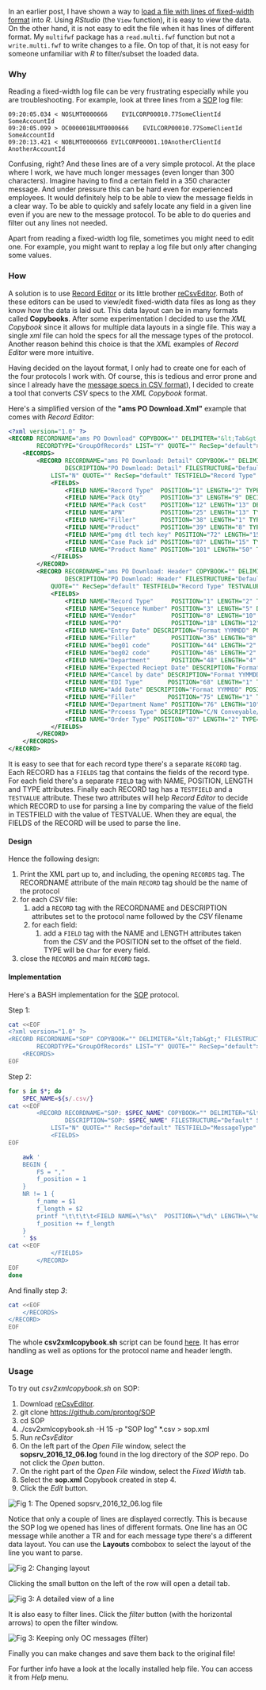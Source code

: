 In an earlier post, I have shown a way to [load a file with lines of fixed-width format](https://prontog.wordpress.com/2016/01/27/reading-a-file-with-lines-of-different-fixed-width-formats/) into *R*. Using *RStudio* (the `View` function), it is easy to view the data. On the other hand, it is not easy to edit the file when it has lines of different format. My `multifwf` package has a `read.multi.fwf` function but not a `write.multi.fwf` to write changes to a file. On top of that, it is not easy for someone unfamiliar with *R* to filter/subset the loaded data.

### Why

Reading a fixed-width log file can be very frustrating especially while you are troubleshooting. For example, look at three lines from a [SOP](https://github.com/prontog/SOP/blob/master/logs/sopsrv_2016_12_06.log) log file: 

```
09:20:05.034 < NOSLMT0000666    EVILCORP00010.77SomeClientId    SomeAccountId   
09:20:05.099 > OC000001BLMT0000666    EVILCORP00010.77SomeClientId    SomeAccountId   
09:20:13.421 < NOBLMT0000666 EVILCORP00001.10AnotherClientId AnotherAccountId
```

Confusing, right? And these lines are of a very simple protocol. At the place where I work, we have much longer messages (even longer than 300 characters).  Imagine having to find a certain field in a 350 character message. And under pressure this can be hard even for experienced employees. It would definitely help to be able to view the message fields in a clear way. To be able to quickly and safely locate any field in a given line even if you are new to the message protocol. To be able to do queries and filter out any lines not needed.

Apart from reading a fixed-width log file, sometimes you might need to edit one. For example, you might want to replay a log file but only after changing some values.

### How

A solution is to use [Record Editor](http://record-editor.sourceforge.net/) or its little brother [reCsvEditor](http://recsveditor.sourceforge.net/). Both of these editors can be used to view/edit fixed-width data files as long as they know how the data is laid out. This data layout can be in many formats called **Copybooks**. After some experimentation I decided to use the *XML Copybook* since it allows for multiple data layouts in a single file. This way a single *xml* file can hold the specs for all the message types of the protocol. Another reason behind this choice is that the *XML* examples of *Record Editor* were more intuitive.

Having decided on the layout format, I only had to create one for each of the four protocols I work with. Of course, this is tedious and error prone and since I already have the [message specs in CSV format](https://prontog.wordpress.com/2016/02/02/using-pandoc-and-make-to-extract-specs-from-a-word-document/)), I decided to create a tool that converts *CSV* specs to the *XML Copybook* format.

Here's a simplified version of the **"ams PO Download.Xml"** example that comes with *Record Editor*:

```xml
<?xml version="1.0" ?>
<RECORD RECORDNAME="ams PO Download" COPYBOOK="" DELIMITER="&lt;Tab&gt;" FILESTRUCTURE="Default" STYLE="0"
        RECORDTYPE="GroupOfRecords" LIST="Y" QUOTE="" RecSep="default">
    <RECORDS>
        <RECORD RECORDNAME="ams PO Download: Detail" COPYBOOK="" DELIMITER="&lt;Tab&gt;"
                DESCRIPTION="PO Download: Detail" FILESTRUCTURE="Default" STYLE="0" RECORDTYPE="RecordLayout"
            LIST="N" QUOTE="" RecSep="default" TESTFIELD="Record Type" TESTVALUE="D1">
            <FIELDS>
                <FIELD NAME="Record Type"  POSITION="1" LENGTH="2" TYPE="Char"/>
                <FIELD NAME="Pack Qty"     POSITION="3" LENGTH="9" DECIMAL="4" TYPE="Num Assumed Decimal (Zero padded)"/>
                <FIELD NAME="Pack Cost"    POSITION="12" LENGTH="13" DECIMAL="4" TYPE="Num Assumed Decimal (Zero padded)"/>
                <FIELD NAME="APN"          POSITION="25" LENGTH="13" TYPE="Num (Right Justified zero padded)"/>
                <FIELD NAME="Filler"       POSITION="38" LENGTH="1" TYPE="Char"/>
                <FIELD NAME="Product"      POSITION="39" LENGTH="8" TYPE="Num (Right Justified zero padded)"/>
                <FIELD NAME="pmg dtl tech key" POSITION="72" LENGTH="15" TYPE="Char"/>
                <FIELD NAME="Case Pack id" POSITION="87" LENGTH="15" TYPE="Char"/>
                <FIELD NAME="Product Name" POSITION="101" LENGTH="50" TYPE="Char"/>
            </FIELDS>
        </RECORD>
        <RECORD RECORDNAME="ams PO Download: Header" COPYBOOK="" DELIMITER="&lt;Tab&gt;"
                DESCRIPTION="PO Download: Header" FILESTRUCTURE="Default" STYLE="0" RECORDTYPE="RecordLayout" LIST="N"
            QUOTE="" RecSep="default" TESTFIELD="Record Type" TESTVALUE="H1">
            <FIELDS>
                <FIELD NAME="Record Type"     POSITION="1" LENGTH="2" TYPE="Char"/>
                <FIELD NAME="Sequence Number" POSITION="3" LENGTH="5" DECIMAL="3" TYPE="Num Assumed Decimal (Zero padded)"/>
                <FIELD NAME="Vendor"          POSITION="8" LENGTH="10" TYPE="Num (Right Justified zero padded)"/>
                <FIELD NAME="PO"              POSITION="18" LENGTH="12" TYPE="Num Assumed Decimal (Zero padded)"/>
                <FIELD NAME="Entry Date" DESCRIPTION="Format YYMMDD" POSITION="30" LENGTH="6" TYPE="Char"/>
                <FIELD NAME="Filler"          POSITION="36" LENGTH="8" TYPE="Char"/>
                <FIELD NAME="beg01 code"      POSITION="44" LENGTH="2" TYPE="Char"/>
                <FIELD NAME="beg02 code"      POSITION="46" LENGTH="2" TYPE="Char"/>
                <FIELD NAME="Department"      POSITION="48" LENGTH="4" TYPE="Char"/>
                <FIELD NAME="Expected Reciept Date" DESCRIPTION="Format YYMMDD" POSITION="52" LENGTH="6" TYPE="Char"/>
                <FIELD NAME="Cancel by date" DESCRIPTION="Format YYMMDD" POSITION="58" LENGTH="6" TYPE="Char"/>
                <FIELD NAME="EDI Type"       POSITION="68" LENGTH="1" TYPE="Char"/>
                <FIELD NAME="Add Date" DESCRIPTION="Format YYMMDD" POSITION="69" LENGTH="6" TYPE="Char"/>
                <FIELD NAME="Filler"         POSITION="75" LENGTH="1" TYPE="Char"/>
                <FIELD NAME="Department Name" POSITION="76" LENGTH="10" TYPE="Char"/>
                <FIELD NAME="Prcoess Type" DESCRIPTION="C/N Conveyable/Non-Conveyable" POSITION="86" LENGTH="1" TYPE="Char"/>
                <FIELD NAME="Order Type" POSITION="87" LENGTH="2" TYPE="Char"/>
            </FIELDS>
        </RECORD>
    </RECORDS>
</RECORD>
```

It is easy to see that for each record type there's a separate `RECORD` tag. Each RECORD has a `FIELDS` tag that contains the fields of the record type. For each field there's a separate `FIELD` tag with NAME, POSITION, LENGTH and TYPE attributes. Finally each RECORD tag has a `TESTFIELD` and a `TESTVALUE` attribute. These two attributes will help *Record Editor* to decide which RECORD to use for parsing a line by comparing the value of the field in TESTFIELD with the value of TESTVALUE. When they are equal, the FIELDS of the RECORD will be used to parse the line.

#### Design

Hence the following design:

1. Print the XML part up to, and including, the opening `RECORDS` tag. The RECORDNAME attribute of the main `RECORD` tag should be the name of the protocol
1. for each *CSV* file:
    1. add a `RECORD` tag with the RECORDNAME and DESCRIPTION attributes set to the protocol name followed by the *CSV* filename
    1. for each field:
        1. add a `FIELD` tag with the NAME and LENGTH attributes taken from the *CSV* and the POSITION set to the offset of the field. TYPE will be `Char` for every field.
1. close the `RECORDS` and main `RECORD` tags.

#### Implementation

Here's a BASH implementation for the [SOP](https://github.com/prontog/SOP) protocol.

Step 1:

```bash
cat <<EOF
<?xml version="1.0" ?>
<RECORD RECORDNAME="SOP" COPYBOOK="" DELIMITER="&lt;Tab&gt;" FILESTRUCTURE="Default" STYLE="0" 
        RECORDTYPE="GroupOfRecords" LIST="Y" QUOTE="" RecSep="default">
	<RECORDS>
EOF
```

Step 2:

```bash
for s in $*; do
	SPEC_NAME=${s/.csv/}
cat <<EOF
		<RECORD RECORDNAME="SOP: $SPEC_NAME" COPYBOOK="" DELIMITER="&lt;Tab&gt;" 
		        DESCRIPTION="SOP: $SPEC_NAME" FILESTRUCTURE="Default" STYLE="0" ECORDTYPE="RecordLayout"
			LIST="N" QUOTE="" RecSep="default" TESTFIELD="MessageType" TESTVALUE="$SPEC_NAME">
			<FIELDS>
EOF

	awk '
	BEGIN {
		FS = ","
		f_position = 1
	}
	NR != 1 {
		f_name = $1
		f_length = $2
		printf "\t\t\t\t<FIELD NAME=\"%s\"  POSITION=\"%d\" LENGTH=\"%d\" TYPE=\"Char\"/>\n", f_name, f_position, f_length
		f_position += f_length
	}
	' $s
cat <<EOF
			</FIELDS>
		</RECORD>
EOF
done
```

And finally step *3*:

```bash
cat <<EOF
	</RECORDS>
</RECORD>
EOF
```

The whole **csv2xmlcopybook.sh** script can be found [here](https://github.com/prontog/SOP/blob/master/specs/csv2xmlcopybook.sh). It has error handling as well as options for the protocol name and header length.

### Usage

To try out *csv2xmlcopybook.sh* on SOP:

1. Download [reCsvEditor](https://sourceforge.net/projects/recsveditor/files/reCsvEditor/).
1. git clone https://github.com/prontog/SOP
1. cd SOP
1. ./csv2xmlcopybook.sh -H 15 -p "SOP log" *.csv > sop.xml
1. Run *reCsvEditor*
1. On the left part of the *Open File* window, select the **sopsrv_2016_12_06.log** found in the log directory of the *SOP* repo. Do not click the *Open* button.
1. On the right part of the *Open File* window, select the *Fixed Width* tab.
1. Select the **sop.xml** Copybook created in step 4.
1. Click the *Edit* button.

![Fig 1: The Opened *sopsrv_2016_12_06.log* file](https://raw.githubusercontent.com/prontog/blog-entries/master/record_editor/opened_log.jpg)

Notice that only a couple of lines are displayed correctly. This is because the SOP log we opened has lines of different formats. One line has an OC message while another a TR and for each message type there's a different data layout. You can use the **Layouts** combobox to select the layout of the line you want to parse.

![Fig 2: Changing layout ](https://raw.githubusercontent.com/prontog/blog-entries/master/record_editor/changing_layouts.jpg)

Clicking the small button on the left of the row will open a detail tab. 

![Fig 3: A detailed view of a line ](https://raw.githubusercontent.com/prontog/blog-entries/master/record_editor/msg_detail.jpg)

It is also easy to filter lines. Click the *filter* button (with the horizontal arrows) to open the filter window.

![Fig 3: Keeping only OC messages (filter) ](https://raw.githubusercontent.com/prontog/blog-entries/master/record_editor/filtering_msgs.jpg)

Finally you can make changes and save them back to the original file!

For further info have a look at the locally installed help file. You can access it from *Help* menu.
